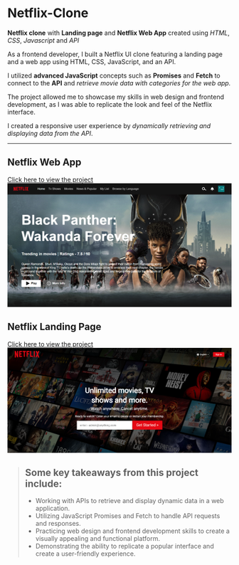 # Netflix-Clone

**Netflix clone** with **Landing page** and **Netflix Web App** created using _HTML_, _CSS_, _Javascript_ and _API_

As a frontend developer, I built a Netflix UI clone featuring a landing page and a web app using HTML, CSS, JavaScript, and an API. <br>

I utilized **advanced JavaScript** concepts such as **Promises** and **Fetch** to connect to the **API** and _retrieve movie data with categories for the web app._

The project allowed me to showcase my skills in web design and frontend development, as I was able to replicate the look and feel of the Netflix interface.<br>

I created a responsive user experience by _dynamically retrieving and displaying data from the API_.

<hr>

## Netflix Web App

[Click here to view the project](https://netflix-clone.abhishekbhikule.repl.co/Netflix-Landing-Page/Netflix-Website/index.html)
![](./Screenshot_20230101_200505.png)

## Netflix Landing Page

[Click here to view the project](https://netflix-clone.abhishekbhikule.repl.co/Netflix-Landing-Page/index.html)
![](./Screenshot_20230105_210541.png)

> ## Some key takeaways from this project include:
>
> - Working with APIs to retrieve and display dynamic data in a web application.
> - Utilizing JavaScript Promises and Fetch to handle API requests and responses.
> - Practicing web design and frontend development skills to create a visually appealing and functional platform.
> - Demonstrating the ability to replicate a popular interface and create a user-friendly experience.

